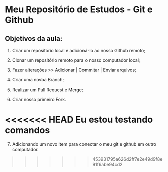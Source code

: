 # Meu Repositório de Estudos - Git e Github

## Objetivos da aula:

1. Criar um repositório local e adicioná-lo ao nosso Github remoto;

2. Clonar um repositório remoto para o nosso computador local;

3. Fazer alterações >> Adicionar | Commitar | Enviar arquivos;

4. Criar uma novba Branch;

5. Realizar um Pull Request e Merge;

6. Criar nosso primeiro Fork.

<<<<<<< HEAD
Eu estou testando comandos
=======
7. Adicionando um novo item para conectar o meu git e github em outro computador.
>>>>>>> 453931795a626d2ff7e2e49d9f8e91f6abe94cd2
